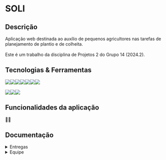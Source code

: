 # SOLI

## Descrição

  Aplicação web destinada ao auxílio de pequenos agricultores nas tarefas de planejamento de plantio e de colheita. <br><br>
  Este é um trabalho da disciplina de Projetos 2 do Grupo 14 (2024.2).

## Tecnologias & Ferramentas
<div style="display: flex; align-items: center; text-decoration: green;">
  <img src="https://img.shields.io/badge/Python-F46036?style=for-the-badge&logo=python&logoColor=white&color=blue"/>
  <img src="https://img.shields.io/badge/Django-3C3744?style=for-the-badge&logo=django&logoColor=white&color=purple"/>
  <img src="https://img.shields.io/badge/javascript-3C3744?style=for-the-badge&logo=javascript&logoColor=white&color=blue"/>
  <img src="https://img.shields.io/badge/html5-F46036?style=for-the-badge&logo=html5&logoColor=white&color=purple"/>
  <img src="https://img.shields.io/badge/css3-3C3744?style=for-the-badge&logo=css3&logoColor=white&color=blue"/>
  <img src="https://img.shields.io/badge/Microsoft_Azure-F46036?style=for-the-badge&logo=microsoft-azure&logoColor=white&color=purple"/>  
  <img src="https://img.shields.io/badge/sqlite-F46036?style=for-the-badge&logo=sqlite&logoColor=white&color=blue"/>
</div>

<br>

<div style="display: flex; align-items: center; text-decoration: none;">
  <a href="">
  <img src="https://img.shields.io/badge/Jira-F46036?style=for-the-badge&logo=Jira&logoColor=white&color=blue"/>
  </a>
    <img src="https://img.shields.io/badge/figma-3C3744?style=for-the-badge&logo=figma&logoColor=white&color=purple"/>
  <a href="">
    <img src="https://img.shields.io/badge/YOUTUBE-F46036?style=for-the-badge&logo=youtube&logoColor=white&color=blue"/>
  </a>

</div>

## Funcionalidades da aplicação
🔧🔨

## Documentação 
  <details>
    <summary> Entregas </summary>
    <br>

  ## SR1
  <ul>
  <li>
    <a href=https://docs.google.com/document/d/1Nlfym9ceT_gdukjQM9eDqAuaPmE5F-kmyH7DdIoZtjk/edit> Histórias de Usuário & Casos de Validação </a>
  </li>
  <li>
    <a href=https://lavisilva.atlassian.net/jira/software/projects/GRUPO14/boards/2> Projeto no Jira </a>
  </li>
  <li>
    <a href=> Projeto no Azure </a>
  </li>
    <li>
    <a> Protótipo de Baixa Fidelidade </a>
  </li>
  <li>
    <a href=https://www.canva.com/design/DAGR5xQ9w7E/_GkGlgfhM4aPaMRp7L5tnQ/view?utm_content=DAGR5xQ9w7E&utm_campaign=designshare&utm_medium=link&utm_source=editor#1> Protótipo de Média Fidelidade & Fluxo de Telas </a>
  </li>
   <li>
    <a>Screencast - Protótipo</a>
  </li>
  <li>
    <a>Screencast - Azure</a>
  </li>
</ul>

  ## SR2
  🔧🔨
   
  </details>

  <details>
    <summary> Equipe </summary>
    <br>
    <p><strong> Artur Sales Brasiliano - asb6@cesar.school </strong></p>
    <p><strong> Bruno Assunção da Silva - bas@cesar.school </strong></p>
    <p><strong> Darci Henrique Ayres Mendes de Carvalho - dhamc@cesar.school </strong></p>
    <p><strong> Felipe Marques Meira de Oliveira - fmmo@cesar.school </strong></p>
    <p><strong> Lais Sedicias Valença - lsv2@cesar.school </strong></p>
    <p><strong> João Pedro Aguiar Morais - jpam@cesar.school </strong></p>
    <p><strong> Lavínia Maranhão Faria da Silva - lmfs@cesar.school </strong></p>
    <p><strong> Malu de Aguiar Germani - mag@cesar.school </strong></p>
    <p><strong> Maria Eduarda Rêgo Barros - merb@cesar.school </strong></p>
    <p><strong> Marina Hoffmann Guimaraes - mhg@cesar.school </strong></p>    
  </details>
    
